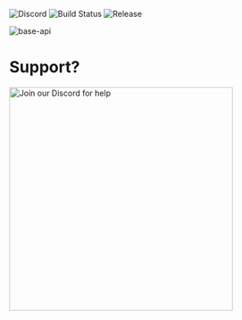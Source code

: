 ![Discord](https://img.shields.io/discord/1322873747535040512)
![Build Status](https://img.shields.io/github/actions/workflow/status/Varilx-Developement/BaseAPI/test.yml?branch=main)
![Release](https://img.shields.io/github/v/release/Varilx-Developement/BaseAPI)

![base-api](https://github.com/user-attachments/assets/0fa5f1e8-5094-47e1-a06b-080669d7437f)

# Support?
<a href="https://discord.gg/ZPyb9g6Gs4">
    <img src="https://github.com/user-attachments/assets/e2c942ae-d79a-4606-b4b0-240fd92c9a90" alt="Join our Discord for help" width="400">
</a>

